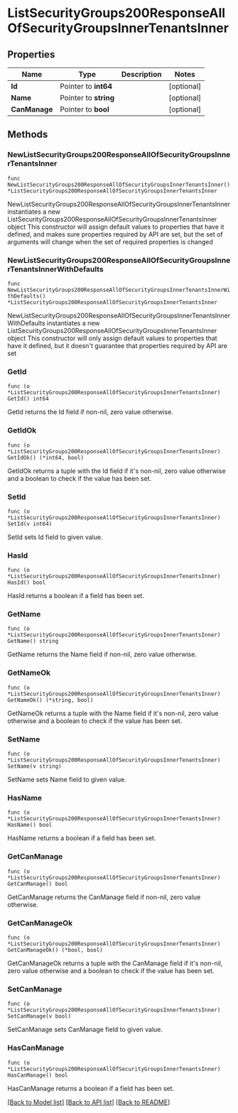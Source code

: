 # ListSecurityGroups200ResponseAllOfSecurityGroupsInnerTenantsInner

## Properties

Name | Type | Description | Notes
------------ | ------------- | ------------- | -------------
**Id** | Pointer to **int64** |  | [optional] 
**Name** | Pointer to **string** |  | [optional] 
**CanManage** | Pointer to **bool** |  | [optional] 

## Methods

### NewListSecurityGroups200ResponseAllOfSecurityGroupsInnerTenantsInner

`func NewListSecurityGroups200ResponseAllOfSecurityGroupsInnerTenantsInner() *ListSecurityGroups200ResponseAllOfSecurityGroupsInnerTenantsInner`

NewListSecurityGroups200ResponseAllOfSecurityGroupsInnerTenantsInner instantiates a new ListSecurityGroups200ResponseAllOfSecurityGroupsInnerTenantsInner object
This constructor will assign default values to properties that have it defined,
and makes sure properties required by API are set, but the set of arguments
will change when the set of required properties is changed

### NewListSecurityGroups200ResponseAllOfSecurityGroupsInnerTenantsInnerWithDefaults

`func NewListSecurityGroups200ResponseAllOfSecurityGroupsInnerTenantsInnerWithDefaults() *ListSecurityGroups200ResponseAllOfSecurityGroupsInnerTenantsInner`

NewListSecurityGroups200ResponseAllOfSecurityGroupsInnerTenantsInnerWithDefaults instantiates a new ListSecurityGroups200ResponseAllOfSecurityGroupsInnerTenantsInner object
This constructor will only assign default values to properties that have it defined,
but it doesn't guarantee that properties required by API are set

### GetId

`func (o *ListSecurityGroups200ResponseAllOfSecurityGroupsInnerTenantsInner) GetId() int64`

GetId returns the Id field if non-nil, zero value otherwise.

### GetIdOk

`func (o *ListSecurityGroups200ResponseAllOfSecurityGroupsInnerTenantsInner) GetIdOk() (*int64, bool)`

GetIdOk returns a tuple with the Id field if it's non-nil, zero value otherwise
and a boolean to check if the value has been set.

### SetId

`func (o *ListSecurityGroups200ResponseAllOfSecurityGroupsInnerTenantsInner) SetId(v int64)`

SetId sets Id field to given value.

### HasId

`func (o *ListSecurityGroups200ResponseAllOfSecurityGroupsInnerTenantsInner) HasId() bool`

HasId returns a boolean if a field has been set.

### GetName

`func (o *ListSecurityGroups200ResponseAllOfSecurityGroupsInnerTenantsInner) GetName() string`

GetName returns the Name field if non-nil, zero value otherwise.

### GetNameOk

`func (o *ListSecurityGroups200ResponseAllOfSecurityGroupsInnerTenantsInner) GetNameOk() (*string, bool)`

GetNameOk returns a tuple with the Name field if it's non-nil, zero value otherwise
and a boolean to check if the value has been set.

### SetName

`func (o *ListSecurityGroups200ResponseAllOfSecurityGroupsInnerTenantsInner) SetName(v string)`

SetName sets Name field to given value.

### HasName

`func (o *ListSecurityGroups200ResponseAllOfSecurityGroupsInnerTenantsInner) HasName() bool`

HasName returns a boolean if a field has been set.

### GetCanManage

`func (o *ListSecurityGroups200ResponseAllOfSecurityGroupsInnerTenantsInner) GetCanManage() bool`

GetCanManage returns the CanManage field if non-nil, zero value otherwise.

### GetCanManageOk

`func (o *ListSecurityGroups200ResponseAllOfSecurityGroupsInnerTenantsInner) GetCanManageOk() (*bool, bool)`

GetCanManageOk returns a tuple with the CanManage field if it's non-nil, zero value otherwise
and a boolean to check if the value has been set.

### SetCanManage

`func (o *ListSecurityGroups200ResponseAllOfSecurityGroupsInnerTenantsInner) SetCanManage(v bool)`

SetCanManage sets CanManage field to given value.

### HasCanManage

`func (o *ListSecurityGroups200ResponseAllOfSecurityGroupsInnerTenantsInner) HasCanManage() bool`

HasCanManage returns a boolean if a field has been set.


[[Back to Model list]](../README.md#documentation-for-models) [[Back to API list]](../README.md#documentation-for-api-endpoints) [[Back to README]](../README.md)


